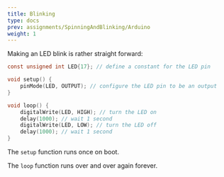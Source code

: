 ```yaml
---
title: Blinking
type: docs
prev: assignments/SpinningAndBlinking/Arduino
weight: 1
---
```


Making an LED blink is rather straight forward:

```c
const unsigned int LED{17}; // define a constant for the LED pin

void setup() {
    pinMode(LED, OUTPUT); // configure the LED pin to be an output
}

void loop() {
    digitalWrite(LED, HIGH); // turn the LED on
    delay(1000); // wait 1 second
    digitalWrite(LED, LOW); // turn the LED off
    delay(1000); // wait 1 second
}
```

The `setup` function runs once on boot.

The `loop` function runs over and over again forever.
